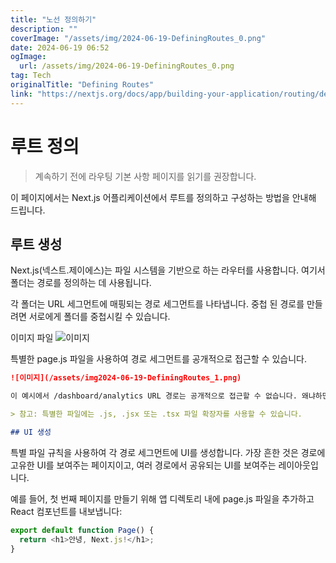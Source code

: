 ```yaml
---
title: "노선 정의하기"
description: ""
coverImage: "/assets/img/2024-06-19-DefiningRoutes_0.png"
date: 2024-06-19 06:52
ogImage:
  url: /assets/img/2024-06-19-DefiningRoutes_0.png
tag: Tech
originalTitle: "Defining Routes"
link: "https://nextjs.org/docs/app/building-your-application/routing/defining-routes"
---
```


# 루트 정의

> 계속하기 전에 라우팅 기본 사항 페이지를 읽기를 권장합니다.

이 페이지에서는 Next.js 어플리케이션에서 루트를 정의하고 구성하는 방법을 안내해 드립니다.

## 루트 생성

<div class="content-ad"></div>

Next.js(넥스트.제이에스)는 파일 시스템을 기반으로 하는 라우터를 사용합니다. 여기서 폴더는 경로를 정의하는 데 사용됩니다.

각 폴더는 URL 세그먼트에 매핑되는 경로 세그먼트를 나타냅니다. 중첩 된 경로를 만들려면 서로에게 폴더를 중첩시킬 수 있습니다.

이미지 파일
![이미지](/assets/img2024-06-19-DefiningRoutes_0.png)

특별한 page.js 파일을 사용하여 경로 세그먼트를 공개적으로 접근할 수 있습니다.

<div class="content-ad"></div>

```markdown
![이미지](/assets/img2024-06-19-DefiningRoutes_1.png)

이 예시에서 /dashboard/analytics URL 경로는 공개적으로 접근할 수 없습니다. 왜냐하면 해당 페이지에 대응하는 page.js 파일이 없기 때문입니다. 이 폴더는 컴포넌트, 스타일시트, 이미지 또는 다른 동료 파일을 저장하는 데 사용될 수 있습니다.

> 참고: 특별한 파일에는 .js, .jsx 또는 .tsx 파일 확장자를 사용할 수 있습니다.

## UI 생성
```

<div class="content-ad"></div>

특별 파일 규칙을 사용하여 각 경로 세그먼트에 UI를 생성합니다. 가장 흔한 것은 경로에 고유한 UI를 보여주는 페이지이고, 여러 경로에서 공유되는 UI를 보여주는 레이아웃입니다.

예를 들어, 첫 번째 페이지를 만들기 위해 앱 디렉토리 내에 page.js 파일을 추가하고 React 컴포넌트를 내보냅니다:

```js
export default function Page() {
  return <h1>안녕, Next.js!</h1>;
}
```
